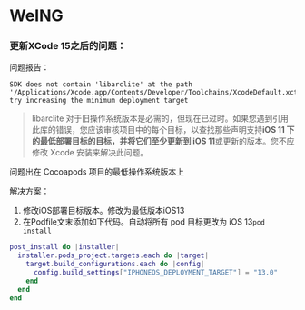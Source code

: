 # WeING

### 更新XCode 15之后的问题：

问题报告：

```
SDK does not contain 'libarclite' at the path '/Applications/Xcode.app/Contents/Developer/Toolchains/XcodeDefault.xctoolchain/usr/lib/arc/libarclite_iphonesimulator.a'; try increasing the minimum deployment target
```

> libarclite 对于旧操作系统版本是必需的，但现在已过时。如果您遇到引用此库的错误，您应该审核项目中的每个目标，以查找那些声明支持**iOS 11 下的最低部署目标的目标，并将它们至少更新到 iOS 11**或更新的版本。您不应修改 Xcode 安装来解决此问题。

问题出在 Cocoapods 项目的最低操作系统版本上

解决方案：

1. 修改iOS部署目标版本。修改为最低版本iOS13
2. 在Podfile文末添加如下代码。自动将所有 pod 目标更改为 iOS 13`pod install`

```lua
post_install do |installer|
  installer.pods_project.targets.each do |target|
    target.build_configurations.each do |config|
      config.build_settings["IPHONEOS_DEPLOYMENT_TARGET"] = "13.0"
    end
  end
end
```